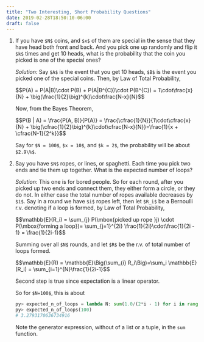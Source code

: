 ```yaml
---
title: "Two Interesting, Short Probability Questions"
date: 2019-02-28T18:50:10-06:00
draft: false
---
```


1. If you have `$N$` coins, and `$x$` of them are special in the sense that they have head both front and back. And you pick one up randomly and flip it `$k$` times and get 10 heads, what is the probability that the coin you picked is one of the special ones?

    _Solution:_ Say `$A$` is the event that you get 10 heads, `$B$` is the event you picked one of the special coins. Then, by Law of Total Probability,

    <div>$$P(A) = P(A|B)\cdot P(B) + P(A|B^{C})\cdot P(B^{C}) = 1\cdot\frac{x}{N} + \big(\frac{1}{2}\big)^{k}\cdot\frac{N-x}{N}$$</div>

    Now, from the Bayes Theorem,

    <div>$$P(B | A) = \frac{P(A, B)}{P(A)} = \frac{\cfrac{1}{N}}{1\cdot\cfrac{x}{N} + \big(\cfrac{1}{2}\big)^{k}\cdot\cfrac{N-x}{N}}=\frac{1}{x + \cfrac{N-1}{2^k}}$$</div>

    Say for `$N = 100$`, `$x = 10$`, and `$k = 2$`, the probability will be about `$2.9\%$`.


2. Say you have `$N$` ropes, or lines, or spaghetti. Each time you pick two ends and tie them up together. What is the expected number of loops?

    _Solution_: This one is for bored people. So for each round, after you picked up two ends and connect them, they either form a circle, or they do not. In either case the total number of ropes available decreases by `$1$`. Say in a round we have `$i$` ropes left, then let `$R_i$` be a Bernoulli r.v. denoting if  a loop is formed, by Law of Total Probability, 

    <div>$$\mathbb{E}(R_i) = \sum_{j} P(\mbox{picked up rope }j) \cdot P(\mbox{forming a loop})= \sum_{j=1}^{2i} \frac{1}{2i}\cdot\frac{1}{2i - 1} = \frac{1}{2i-1}$$</div>

    Summing over all `$N$` rounds, and let `$R$` be the r.v. of total number of loops formed.

    <div>$$\mathbb{E}(R) = \mathbb{E}\Big(\sum_{i} R_i\Big)=\sum_i \mathbb{E}(R_i) = \sum_{i=1}^{N}\frac{1}{2i-1}$$</div>

    Second step is true since expectation is a linear operator.

    So for `$N=100$`, this is about

    ```python
    py> expected_n_of_loops = lambda N: sum(1.0/(2*i - 1) for i in range(1,N))
    py> expected_n_of_loops(100)
    # 3.2793170636734916
    ```
    Note the generator expression, without of a list or a tuple, in the `sum` function. 
